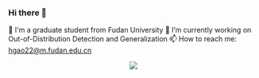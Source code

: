 ### Hi there 👋

🔭 I'm a graduate student from Fudan University
🤔 I’m currently working on Out-of-Distribution Detection and Generalization
📫 How to reach me: hgao22@m.fudan.edu.cn

<!--
**HengGao12/HengGao12** is a ✨ _special_ ✨ repository because its `README.md` (this file) appears on your GitHub profile.

- 🔭 I'm a graduate student from Fudan University
- 🤔 I’m currently working on Out-of-Distribution Detection and Generalization
- 📫 How to reach me: hgao22@m.fudan.edu.cn
-->

<div align="center"> <img src="https://github-readme-stats.vercel.app/api?username=HengGao12&show_icons=true&theme=tokyonight" /> </div>
